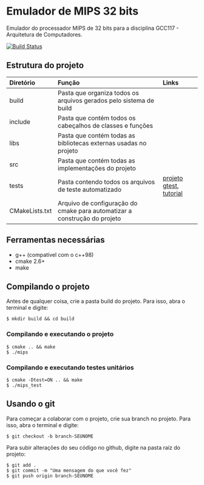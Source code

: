 # Emulador de MIPS 32 bits
Emulador do processador MIPS de 32 bits para a disciplina GCC117 - Arquitetura de Computadores.

[![Build Status](https://travis-ci.org/mathnogueira/mips.svg?branch=master)](https://travis-ci.org/mathnogueira/mips)

## Estrutura do projeto

| Diretório		| Função																| Links		|
| :-----------  |:--------------------------------------------------------------------- | :-------- |
| build			| Pasta que organiza todos os arquivos gerados pelo sistema de build    |           |
| include 		| Pasta que contém todos os cabeçalhos de classes e funções				|			|
| libs			| Pasta que contém todas as bibliotecas externas usadas no projeto		|			|
| src			| Pasta que contém todas as implementações do projeto					|			|
| tests			| Pasta contendo todos os arquivos de teste automatizado				| [projeto gtest](https://github.com/google/googletest),  [tutorial](http://www.ibm.com/developerworks/aix/library/au-googletestingframework.html) |
| CMakeLists.txt| Arquivo de configuração do cmake para automatizar a construção do projeto|        |

## Ferramentas necessárias
* g++ (compatível com o c++98)
* cmake 2.6+
* make

## Compilando o projeto

Antes de qualquer coisa, crie a pasta build do projeto. Para isso, abra o terminal
e digite:
```shell
$ mkdir build && cd build
```

### Compilando e executando o projeto
```shell
$ cmake .. && make
$ ./mips
```

### Compilando e executando testes unitários
```shell
$ cmake -Dtest=ON .. && make
$ ./mips_test
```

## Usando o git

Para começar a colaborar com o projeto, crie sua branch no projeto. Para isso, abra o terminal
e digite:

```shell
$ git checkout -b branch-SEUNOME
```

Para subir alterações do seu código no github, digite na pasta raíz do projeto:

```shell
$ git add .
$ git commit -m "Uma mensagem do que você fez"
$ git push origin branch-SEUNOME
```
